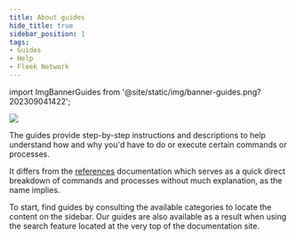 ```yaml
---
title: About guides
hide_title: true
sidebar_position: 1
tags:
- Guides
- Help
- Fleek Network
---
```


import ImgBannerGuides from '@site/static/img/banner-guides.png?202309041422';

<img src={ImgBannerGuides} />

The guides provide step-by-step instructions and descriptions to help understand how and why you'd have to do or execute certain commands or processes.

It differs from the [references](/references) documentation which serves as a quick direct breakdown of commands and processes without much explanation, as the name implies.

To start, find guides by consulting the available categories to locate the content on the sidebar. Our guides are also available as a result when using the search feature located at the very top of the documentation site.
